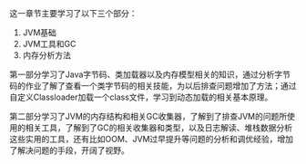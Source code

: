 这一章节主要学习了以下三个部分：

1. JVM基础
2. JVM工具和GC
3. 内存分析方法

第一部分学习了Java字节码、类加载器以及内存模型相关的知识，通过分析字节码的作业了解了查看一个类字节码的相关技能，为以后排查问题增加了方法；通过自定义Classloader加载一个class文件，学习到动态加载的相关基本原理。

第二部分学习了JVM的内存结构和相关GC收集器，了解到了排查JVM的问题所使用的相关工具，了解到了GC的相关收集器和类型，以及日志解读、堆栈数据分析这些实用的工具，还有比如OOM、JVM过早提升等问题的分析和调优经验，增加了解决问题的手段，开阔了视野。

